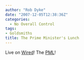 ```yaml
---
author: "Rob Dyke"
date: "2007-12-05T12:38:36Z"
categories:
  - No Overall Control
tags:
- Goldsmiths
title: The Prime Minister's Lunch
---
```

Live on [Wired](http://wired.gold.ac.uk/)! The [PML](http://www.themomo.co.uk/The%20Prime%20Minister's%20Lunch.html "The PML")!
